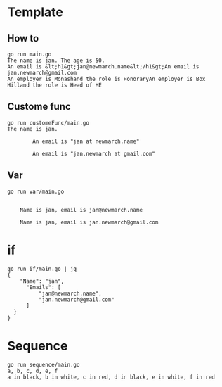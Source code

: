 # Template

## How to

```console
go run main.go
The name is jan. The age is 50.
An email is &lt;h1&gt;jan@newmarch.name&lt;/h1&gt;An email is jan.newmarch@gmail.com
An employer is Monashand the role is HonoraryAn employer is Box Hilland the role is Head of HE
```

## Custome func

```console
go run customeFunc/main.go
The name is jan.

        An email is "jan at newmarch.name"

        An email is "jan.newmarch at gmail.com"
```

## Var

```console
go run var/main.go


    Name is jan, email is jan@newmarch.name

    Name is jan, email is jan.newmarch@gmail.com
```

# if

```console
go run if/main.go | jq
{
    "Name": "jan",
      "Emails": [
          "jan@newmarch.name",
          "jan.newmarch@gmail.com"
      ]
  }
}
```

# Sequence

```console
go run sequence/main.go
a, b, c, d, e, f
a in black, b in white, c in red, d in black, e in white, f in red
```
